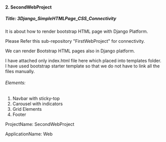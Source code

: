 
#### 2. SecondWebProject
##### Title: 3Django_SimpleHTMLPage_CSS_Connectivity
It is about how to render bootstrap HTML page with Django Platform.

Please Refer this sub-repository "FirstWebProject" for connectivity.

We can render Bootstrap HTML pages also in Django platform.

I have attached only index.html file here which placed into templates folder. I have used bootstrap starter template so that we do not have to link all the files manually.
    
###### Elements:
1. Navbar with sticky-top
2. Carousel with indicators
3. Grid Elements
4. Footer

ProjectName: SecondWebProject

ApplicationName: Web 
